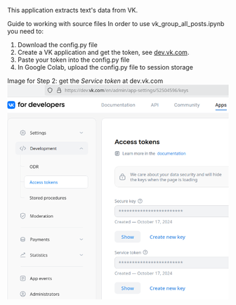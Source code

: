 This application extracts text's data from VK. 

Guide to working with source files
In order to use vk_group_all_posts.ipynb you need to:
1. Download the config.py file
2. Create a VK application and get the token, see [dev.vk.com](https://dev.vk.com). 
3. Paste your token into the config.py file 
4. In Google Colab, upload the config.py file to session storage


 Image for Step 2: get the *Service token* at dev.vk.com
![Create a VK application and get the token at dev.vk.com](../../images/vk4developers_access_token_2024.png)


